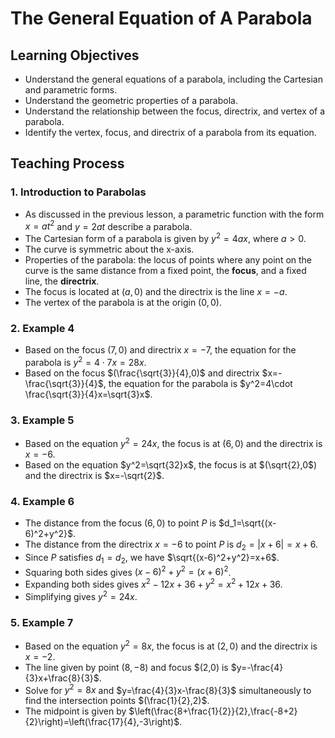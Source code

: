 # **The General Equation of A Parabola**

## Learning Objectives

- Understand the general equations of a parabola, including the Cartesian and parametric forms.
- Understand the geometric properties of a parabola.
- Understand the relationship between the focus, directrix, and vertex of a parabola.
- Identify the vertex, focus, and directrix of a parabola from its equation.

## Teaching Process

### 1. Introduction to Parabolas

- As discussed in the previous lesson, a parametric function with the form $x = at^2$ and $y = 2at$ describe a parabola.
- The Cartesian form of a parabola is given by $y^2=4ax$, where $a>0$.
- The curve is symmetric about the x-axis.
- Properties of the parabola: the locus of points where any point on the curve is the same distance from a fixed point, the **focus**, and a fixed line, the **directrix**.
- The focus is located at $(a,0)$ and the directrix is the line $x=-a$.
- The vertex of the parabola is at the origin $(0,0)$.

### 2. Example 4

- Based on the focus $(7,0)$ and directrix $x=-7$, the equation for the parabola is $y^2=4\cdot 7x=28x$.
- Based on the focus $(\frac{\sqrt{3}}{4},0)$ and directrix $x=-\frac{\sqrt{3}}{4}$, the equation for the parabola is $y^2=4\cdot \frac{\sqrt{3}}{4}x=\sqrt{3}x$.

### 3. Example 5

- Based on the equation $y^2=24x$, the focus is at $(6,0)$ and the directrix is $x=-6$.
- Based on the equation $y^2=\sqrt{32}x$, the focus is at $(\sqrt{2},0$) and the directrix is $x=-\sqrt{2}$.

### 4. Example 6

- The distance from the focus $(6,0)$ to point $P$ is $d_1=\sqrt{(x-6)^2+y^2}$.
- The distance from the directrix $x=-6$ to point $P$ is $d_2=|x+6|=x+6$.
- Since $P$ satisfies $d_1=d_2$, we have $\sqrt{(x-6)^2+y^2}=x+6$.
- Squaring both sides gives $(x-6)^2+y^2=(x+6)^2$.
- Expanding both sides gives $x^2-12x+36+y^2=x^2+12x+36$.
- Simplifying gives $y^2=24x$.

### 5. Example 7

- Based on the equation $y^2=8x$, the focus is at $(2,0)$ and the directrix is $x=-2$.
- The line given by point $(8,-8)$ and focus $(2,0) is $y=-\frac{4}{3}x+\frac{8}{3}$.
- Solve for $y^2=8x$ and $y=\frac{4}{3}x-\frac{8}{3}$ simultaneously to find the intersection points $(\frac{1}{2},2)$.
- The midpoint is given by $\left(\frac{8+\frac{1}{2}}{2},\frac{-8+2}{2}\right)=\left(\frac{17}{4},-3\right)$.
